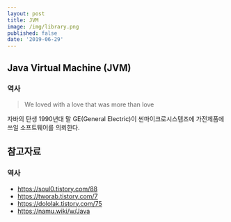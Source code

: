 ```yaml
---
layout: post
title: JVM
image: /img/library.png
published: false
date: '2019-06-29'
---
```

## Java Virtual Machine (JVM)
### 역사
> We loved with a love that was more than love

자바의 탄생
1990년대 말 GE(General Electric)이 썬마이크로시스템즈에 가전제품에 쓰일 소프트퉤어를 의뢰한다.

## 참고자료
### 역사
- https://soul0.tistory.com/88
- https://tworab.tistory.com/7
- https://dololak.tistory.com/75
- https://namu.wiki/w/Java